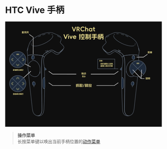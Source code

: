 # HTC Vive 手柄

![img](../../img/vive-1.png)

>**操作菜单**<br>
>长按菜单键以唤出当前手柄位置的[动作菜单](https://docs.vrchat.com/docs/action-menu)
